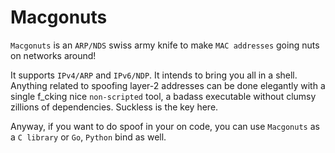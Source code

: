 # Macgonuts

``Macgonuts`` is an ``ARP/NDS`` swiss army knife to make ``MAC addresses`` going nuts on networks around!

It supports ``IPv4/ARP`` and ``IPv6/NDP``.  It intends to bring you all in a shell. Anything related to
spoofing layer-2 addresses can be done elegantly with a single f_cking nice ``non-scripted`` tool, a
badass executable without clumsy zillions of dependencies. Suckless is the key here.

Anyway, if you want to do spoof in your on code, you can use ``Macgonuts`` as a ``C library`` or ``Go``,
``Python`` bind as well.
